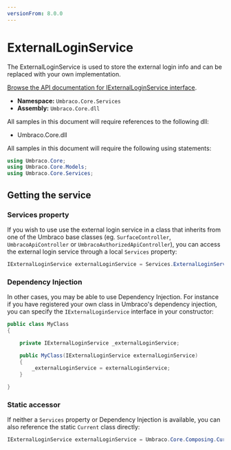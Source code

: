 ```yaml
---
versionFrom: 8.0.0
---
```


# ExternalLoginService

The ExternalLoginService is used to store the external login info and can be replaced with your own implementation.

[Browse the API documentation for IExternalLoginService interface](https://our.umbraco.com/apidocs/v8/csharp/api/Umbraco.Core.Services.IExternalLoginService.html).

 * **Namespace:** `Umbraco.Core.Services` 
 * **Assembly:** `Umbraco.Core.dll`

 All samples in this document will require references to the following dll:

* Umbraco.Core.dll

All samples in this document will require the following using statements:

```csharp
using Umbraco.Core;
using Umbraco.Core.Models;
using Umbraco.Core.Services;
```

## Getting the service

### Services property

If you wish to use use the external login service in a class that inherits from one of the Umbraco base classes (eg. `SurfaceController`, `UmbracoApiController` or `UmbracoAuthorizedApiController`), you can access the external login service through a local `Services` property:

```csharp
IExternalLoginService externalLoginService = Services.ExternalLoginService;
```

### Dependency Injection

In other cases, you may be able to use Dependency Injection. For instance if you have registered your own class in Umbraco's dependency injection, you can specify the `IExternalLoginService` interface in your constructor:

```csharp
public class MyClass
{

	private IExternalLoginService _externalLoginService;

	public MyClass(IExternalLoginService externalLoginService)
	{
		_externalLoginService = externalLoginService;
	}

}
```

### Static accessor

If neither a `Services` property or Dependency Injection is available, you can also reference the static `Current` class directly:

```csharp
IExternalLoginService externalLoginService = Umbraco.Core.Composing.Current.Services.ExternalLoginService;
```
